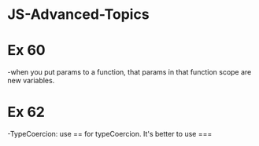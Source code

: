 # JS-Advanced-Topics

# Ex 60 
-when you put params to a function, that params in that function scope are new variables. 

# Ex 62
-TypeCoercion: use == for typeCoercion. It's better to use ===
